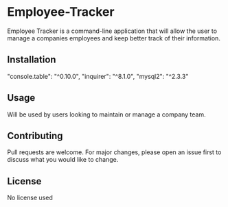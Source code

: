 # Employee-Tracker

Employee Tracker is a command-line application 
that will allow the user to manage a companies 
employees and keep better track of their 
information.


## Installation

"console.table": "^0.10.0",
"inquirer": "^8.1.0",
"mysql2": "^2.3.3"


## Usage

Will be used by users looking
to maintain or manage a company
team.


## Contributing
Pull requests are welcome. For major changes, 
please open an issue first to discuss what you would like to change.


## License
No license used